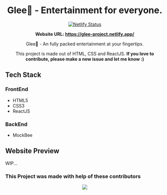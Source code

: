 <div align="center">

# Glee🎥 - Entertainment for everyone.
  
[![Netlify Status](https://api.netlify.com/api/v1/badges/869e20b6-6e8c-41ca-84aa-754cce78d714/deploy-status)](https://app.netlify.com/sites/glee-project/deploys)

**Website URL: https://glee-project.netlify.app/**

Glee🎥 - An fully packed entertainment at your fingertips.

This project is made out of HTML, CSS and ReactJS. **If you love to contribute, please make a new issue and let me know :)**

</div>

## Tech Stack

### FrontEnd
- HTML5
- CSS3
- ReactJS

### BackEnd
- MockBee


        
        
## Website Preview

WIP...





### This Project was made with help of these contributors

<p align="center">
        <a href="https://github.com/logan1x/glee/graphs/contributors">
                <img src="https://contributors-img.web.app/image?repo=logan1x/glee" />
        </a>
</p>

